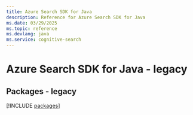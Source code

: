 ```yaml
---
title: Azure Search SDK for Java
description: Reference for Azure Search SDK for Java
ms.date: 03/29/2025
ms.topic: reference
ms.devlang: java
ms.service: cognitive-search
---
```

# Azure Search SDK for Java - legacy
## Packages - legacy
[!INCLUDE [packages](search-index.md)]